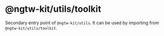 # @ngtw-kit/utils/toolkit

Secondary entry point of `@ngtw-kit/utils`. It can be used by importing from `@ngtw-kit/utils/toolkit`.
